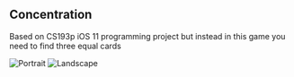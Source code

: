 ## Concentration
Based on CS193p iOS 11 programming project but instead in this game you need to find three equal cards

![Portrait](https://user-images.githubusercontent.com/57257097/71406179-78898280-2648-11ea-9b1a-57ff767dd414.png)
![Landscape](https://user-images.githubusercontent.com/57257097/71406213-8dfeac80-2648-11ea-8c0b-15bbf3213e33.png)
